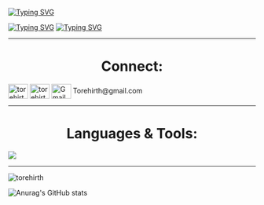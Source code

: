 [![Typing SVG](https://readme-typing-svg.demolab.com?font=Fira+Code&weight=500&size=24&duration=5000&pause=6000&color=40F8FF&hCenter=true&vCenter=true&multiline=true&random=false&width=1000&lines=Hi%2C+I'm+Tore+%F0%9F%99%8B)](https://git.io/typing-svg)

[![Typing SVG](https://readme-typing-svg.demolab.com?font=Fira+Code&weight=500&size=16&duration=4000&color=40F8FF&hCenter=true&vCenter=true&multiline=true&repeat=false&random=false&width=1000&lines=Agriculture+mechanic+turning+Front-End+Developer+%F0%9F%9A%80)](https://git.io/typing-svg)
[![Typing SVG](https://readme-typing-svg.demolab.com?font=Fira+Code&weight=500&size=16&duration=4000&color=40F8FF&hCenter=true&vCenter=true&multiline=true&repeat=false&random=false&width=1000&lines=I+love+being+creative%2C+learning+new+things+and+I've+always+been+interested+in+tech!+)](https://git.io/typing-svg)

---

<h1 align="center">Connect:</h1>
<p align="left">
<a href="https://linkedin.com/in/torehirth" target="blank"><img align="center" src="https://raw.githubusercontent.com/rahuldkjain/github-profile-readme-generator/master/src/images/icons/Social/linked-in-alt.svg" alt="torehirth" height="30" width="40" /></a>
<a href="https://instagram.com/torehirth" target="blank"><img align="center" src="https://raw.githubusercontent.com/rahuldkjain/github-profile-readme-generator/master/src/images/icons/Social/instagram.svg" alt="torehirth" height="30" width="40" /></a>
<a href="mailto:torehirth@gmail.com" target="blank"><img align="center" src="https://raw.githubusercontent.com/BEPb/BEPb/master/assets/gmail.svg" alt="Gmail" height="30" width="40"/></a> Torehirth@gmail.com</p>

---

<h1 align="center">Languages & Tools:</h1>

<p align="left">
  <a href="https://skillicons.dev">
    <img src="https://skillicons.dev/icons?i=figma,git,github,vscode,html,css" />
  </a>
</p>

---

<p><img src="https://github-readme-stats.vercel.app/api/top-langs?username=torehirth&show_icons=true&locale=en&layout=compact&theme=transparent&title_color=2F81F7&text_color=40F8FFFF&border_color=40F8FFFF" alt="torehirth" /></p>

![Anurag's GitHub stats](https://github-readme-stats.vercel.app/api?username=torehirth&show_icons=true&theme=transparent&hCenter=true&hide=stars&show=prs_merged&rank_icon=github&title_color=2F81F7&text_color=40F8FFFF&border_color=40F8FFFF)
